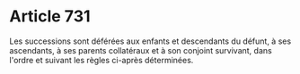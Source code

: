 # Article 731

Les successions sont déférées aux enfants et descendants du défunt, à ses ascendants, à ses parents collatéraux et à son conjoint survivant, dans l'ordre et suivant les règles ci-après déterminées.